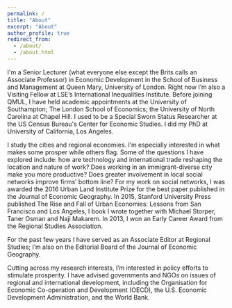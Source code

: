 ```yaml
---
permalink: /
title: "About"
excerpt: "About"
author_profile: true
redirect_from: 
  - /about/
  - /about.html
---
```


I'm a Senior Lecturer (what everyone else except the Brits calls an Associate Professor) in Economic Development in the School of Business and Management at Queen Mary, University of London. Right now I’m also a Visiting Fellow at LSE’s International Inequalities Institute. Before joining QMUL, I have held academic appointments at the University of Southampton; The London School of Economics; the University of North Carolina at Chapel Hill. I used to be a Special Sworn Status Researcher at the US Census Bureau's Center for Economic Studies. I did my PhD at University of California, Los Angeles. 

I study the cities and regional economies. I’m especially interested in what makes some prosper while others flag. Some of the questions I have explored include: how are technology and international trade reshaping the location and nature of work? Does working in an immigrant-diverse city make you more productive? Does greater involvement in local social networks improve firms’ bottom line? For my work on social networks, I was awarded the 2016 Urban Land Institute Prize for the best paper published in the Journal of Economic Geography. In 2015, Stanford University Press published The Rise and Fall of Urban Economies: Lessons from San Francisco and Los Angeles, I book I wrote together with Michael Storper, Taner Osman and Naji Makarem.  In 2013, I won an Early Career Award from the Regional Studies Association. 

For the past few years I have served as an Associate Editor at Regional Studies; I’m also on the Editorial Board of the Journal of Economic Geography. 

Cutting across my research interests, I’m interested in policy efforts to stimulate prosperity. I have advised governments and NGOs on issues of regional and international development, including the Organisation for Economic Co-operation and Development (OECD), the U.S. Economic Development Administration, and the World Bank. 




